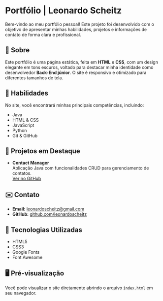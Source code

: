 # Portfólio | Leonardo Scheitz

Bem-vindo ao meu portfólio pessoal! Este projeto foi desenvolvido com o objetivo de apresentar minhas habilidades, projetos e informações de contato de forma clara e profissional.

## 📌 Sobre

Este portfólio é uma página estática, feita em **HTML** e **CSS**, com um design elegante em tons escuros, voltado para destacar minha identidade como desenvolvedor **Back-End júnior**. O site é responsivo e otimizado para diferentes tamanhos de tela.

## 🧠 Habilidades

No site, você encontrará minhas principais competências, incluindo:

- Java
- HTML & CSS
- JavaScript
- Python
- Git & GitHub

## 💼 Projetos em Destaque

- **Contact Manager**  
  Aplicação Java com funcionalidades CRUD para gerenciamento de contatos.  
  [Ver no GitHub](https://github.com/leonardoscheitz/ContactManager)

## ✉️ Contato

- **Email:** leonardoscheitz@gmail.com  
- **GitHub:** [github.com/leonardoscheitz](https://github.com/leonardoscheitz)

## 🎨 Tecnologias Utilizadas

- HTML5
- CSS3
- Google Fonts
- Font Awesome

## 🖥️ Pré-visualização

Você pode visualizar o site diretamente abrindo o arquivo `index.html` em seu navegador.

